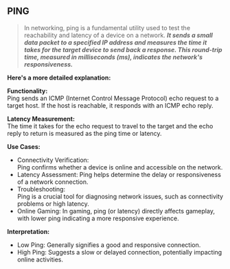 ## PING

> In networking, ping is a fundamental utility used to test the reachability and latency of a device on a network. **_It sends a small data packet to a specified IP address and measures the time it takes for the target device to send back a response. This round-trip time, measured in milliseconds (ms), indicates the network's responsiveness._**

**Here's a more detailed explanation:**

**Functionality:**  
 Ping sends an ICMP (Internet Control Message Protocol) echo request to a target host. If the host is reachable, it responds with an ICMP echo reply.

**Latency Measurement:**  
 The time it takes for the echo request to travel to the target and the echo reply to return is measured as the ping time or latency.

**Use Cases:**

-   Connectivity Verification:  
    Ping confirms whether a device is online and accessible on the network.
-   Latency Assessment: Ping helps determine the delay or responsiveness of a network connection.
-   Troubleshooting:  
    Ping is a crucial tool for diagnosing network issues, such as connectivity problems or high latency.
-   Online Gaming: In gaming, ping (or latency) directly affects gameplay, with lower ping indicating a more responsive experience.

**Interpretation:**

-   Low Ping: Generally signifies a good and responsive connection.
-   High Ping: Suggests a slow or delayed connection, potentially impacting online activities.
